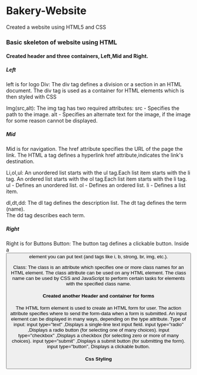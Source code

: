 # Bakery-Website
Created a website using HTML5 and CSS

### Basic skeleton of website using HTML

#### Created header and three containers, Left,Mid and Right.

##### Left

left is for logo
Div:
The div tag defines a division or a section in an HTML document. 
The div tag is used as a container for HTML elements which is then styled with CSS
  
Img(src,alt): 
The img tag has two required attributes: 
src - Specifies the path to the image. 
alt - Specifies an alternate text for the image, if the image for some reason cannot be displayed.
  
##### Mid 

Mid is for navigation.
The href attribute specifies the URL of the page the link.
The HTML a tag defines a hyperlink
href attribute,indicates the link's destination.
  
Li,ol,ul:
An unordered list starts with the ul tag.Each list item starts with the li tag.
An ordered list starts with the ol tag.Each list item starts with the li tag.
ul -	Defines an unordered list.
ol -	Defines an ordered list.
li -	Defines a list item.
  
dl,dt,dd:
The dl tag defines the description list.
The dt tag defines the term (name).  
The dd tag describes each term.
  
##### Right

Right is for Buttons
Button:
The button tag defines a clickable button.
Inside a <button> element you can put text (and tags like i, b, strong, br, img, etc.). 
  
Class: 
The class is an attribute which specifies one or more class names for an HTML element.
The class attribute can be used on any HTML element. 
The class name can be used by CSS and JavaScript to perform certain tasks for elements with the specified class name.
  
#### Created another Header and container for forms

The HTML form element is used to create an HTML form for user.
The action attribute specifies where to send the form-data when a form is submitted. 
An input element can be displayed in many ways, depending on the type attribute.
Type of input:
input type="text"	,Displays a single-line text input field.
input type="radio"	,Displays a radio button (for selecting one of many choices).
input type="checkbox"	,Displays a checkbox (for selecting zero or more of many choices).
input type="submit" ,Displays a submit button (for submitting the form).
input type="button",	Displays a clickable button.
  
#### Css Styling


  
